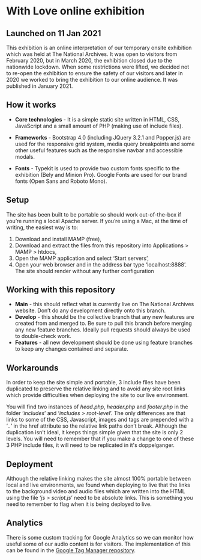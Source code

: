 # With Love online exhibition 

## Launched on 11 Jan 2021

This exhibition is an online interpretation of our temporary onsite exhibition which was held at The National Archives. It was open to visitors from February 2020, but in March 2020, the exhibition closed due to the nationwide lockdown. When some restrictions were lifted, we decided not to re-open the exhibition to ensure the safety of our visitors and later in 2020 we worked to bring the exhibition to our online audience. It was published in January 2021. 


## How it works

* **Core technologies** - It is a simple static site written in HTML, CSS, JavaScript and a small amount of PHP (making use of include files). 

* **Frameworks** - Bootstrap 4.0 (including JQuery 3.2.1 and Popper.js) are used for the responsive grid system, media query breakpoints and some other useful features such as the responsive navbar and accessible modals.

* **Fonts** - Typekit is used to provide two custom fonts specific to the exhibition (Bely and Minion Pro). Google Fonts are used for our brand fonts (Open Sans and Roboto Mono).


## Setup 

The site has been built to be portable so should work out-of-the-box if you’re running a local Apache server. If you’re using a Mac, at the time of writing, the easiest way is to:

1. Download and install MAMP (free),
2. Download and extract the files from this repository into Applications > MAMP > htdocs,
3. Open the MAMP application and select ‘Start servers’,
4. Open your web browser and in the address bar type ‘localhost:8888’. The site should render without any further configuration


## Working with this repository

* **Main** - this should reflect what is currently live on The National Archives website. Don’t do any development directly onto this branch.
* **Develop** - this should be the collective branch that any new features are created from and merged to. Be sure to pull this branch before merging any new feature branches. Ideally pull requests should always be used to double-check work. 
* **Features** - all new development should be done using feature branches to keep any changes contained and separate. 


## Workarounds

In order to keep the site simple and portable, 3 include files have been duplicated to preserve the relative linking and to avoid any site root links which provide difficulties when deploying the site to our live environment. 

You will find two instances of *head.php*, *header.php* and *footer.php* in the folder ‘*includes*’ and ‘*includes > root-level*’. The only differences are that links to some of the CSS, Javascript, images and <a> tags are prepended with a ‘*..*’ in the href attribute so the relative link paths don’t break. Although the duplication isn’t ideal, it keeps things simple given that the site is only 2 levels. You will need to remember that if you make a change to one of these 3 PHP include files, it will need to be replicated in it's doppelganger. 


## Deployment

Although the relative linking makes the site almost 100% portable between local and live environments, we found when deploying to live that the links to the background video and audio files which are written into the HTML using the file ‘*js > script.js*’ need to be absolute links. This is something you need to remember to flag when it is being deployed to live. 


## Analytics

There is some custom tracking for Google Analytics so we can monitor how useful some of our audio content is for visitors. The implementation of this can be found in the [Google Tag Manager repository](https://github.com/nationalarchives/tna-google-tag-manager-scripts). 
